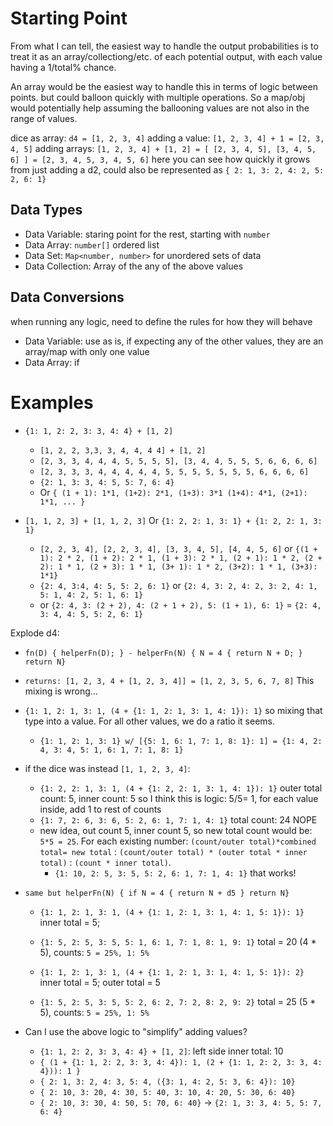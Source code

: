 # Starting Point

From what I can tell, the easiest way to handle the output probabilities is to treat it as an array/collectiong/etc. of each potential output, with each value having a 1/total% chance.

An array would be the easiest way to handle this in terms of logic between points. but could balloon quickly with multiple operations. So a map/obj would potentially help assuming the ballooning values are not also in the range of values.

dice as array: `d4 = [1, 2, 3, 4]`
adding a value: `[1, 2, 3, 4] + 1 = [2, 3, 4, 5]`
adding arrays: `[1, 2, 3, 4] + [1, 2] = [ [2, 3, 4, 5], [3, 4, 5, 6] ] = [2, 3, 4, 5, 3, 4, 5, 6]` here you can see how quickly it grows from just adding a d2, could also be represented as `{ 2: 1, 3: 2, 4: 2, 5: 2, 6: 1}`

## Data Types

- Data Variable: staring point for the rest, starting with `number`
- Data Array: `number[]` ordered list
- Data Set: `Map<number, number>` for unordered sets of data
- Data Collection: Array of the any of the above values

## Data Conversions

when running any logic, need to define the rules for how they will behave

- Data Variable: use as is, if expecting any of the other values, they are an array/map with only one value
- Data Array: if

# Examples

- `{1: 1, 2: 2, 3: 3, 4: 4} + [1, 2]`

  - `[1, 2, 2, 3,3, 3, 4, 4, 4 4] + [1, 2]`
  - `[2, 3, 3, 4, 4, 4, 5, 5, 5, 5], [3, 4, 4, 5, 5, 5, 6, 6, 6, 6]`
  - `[2, 3, 3, 3, 4, 4, 4, 4, 4, 5, 5, 5, 5, 5, 5, 5, 6, 6, 6, 6]`
  - `{2: 1, 3: 3, 4: 5, 5: 7, 6: 4}`
  - Or `{ (1 + 1): 1*1, (1+2): 2*1, (1+3): 3*1 (1+4): 4*1, (2+1): 1*1, ... }`

- `[1, 1, 2, 3] + [1, 1, 2, 3]` Or `{1: 2, 2: 1, 3: 1} + {1: 2, 2: 1, 3: 1}`
  - `[2, 2, 3, 4], [2, 2, 3, 4], [3, 3, 4, 5], [4, 4, 5, 6]` or `{(1 + 1): 2 * 2, (1 + 2): 2 * 1, (1 + 3): 2 * 1, (2 + 1): 1 * 2, (2 + 2): 1 * 1, (2 + 3): 1 * 1, (3+ 1): 1 * 2, (3+2): 1 * 1, (3+3): 1*1}`
  - `{2: 4, 3:4, 4: 5, 5: 2, 6: 1}` or `{2: 4, 3: 2, 4: 2, 3: 2, 4: 1, 5: 1, 4: 2, 5: 1, 6: 1}`
  - or `{2: 4, 3: (2 + 2), 4: (2 + 1 + 2), 5: (1 + 1), 6: 1}` = `{2: 4, 3: 4, 4: 5, 5: 2, 6: 1}`

Explode d4:

- `fn(D) { helperFn(D); } - helperFn(N) { N = 4 { return N + D; } return N}`
- `returns: [1, 2, 3, 4 + [1, 2, 3, 4]] = [1, 2, 3, 5, 6, 7, 8]` This mixing is wrong...
- `{1: 1, 2: 1, 3: 1, (4 + {1: 1, 2: 1, 3: 1, 4: 1}): 1}` so mixing that type into a value. For all other values, we do a ratio it seems.
  - `{1: 1, 2: 1, 3: 1} w/ [{5: 1, 6: 1, 7: 1, 8: 1}: 1] = {1: 4, 2: 4, 3: 4, 5: 1, 6: 1, 7: 1, 8: 1}`
- if the dice was instead `[1, 1, 2, 3, 4]`:

  - `{1: 2, 2: 1, 3: 1, (4 + {1: 2, 2: 1, 3: 1, 4: 1}): 1}` outer total count: 5, inner count: 5 so I think this is logic: 5/5= 1, for each value inside, add 1 to rest of counts
  - `{1: 7, 2: 6, 3: 6, 5: 2, 6: 1, 7: 1, 4: 1}` total count: 24 NOPE
  - new idea, out count 5, inner count 5, so new total count would be: `5*5 = 25`. For each existing number: `(count/outer total)*combined total= new total` : `(count/outer total) * (outer total * inner total)` : `(count * inner total)`.
    - `{1: 10, 2: 5, 3: 5, 5: 2, 6: 1, 7: 1, 4: 1}` that works!

- `same but helperFn(N) { if N = 4 { return N + d5 } return N}`

  - `{1: 1, 2: 1, 3: 1, (4 + {1: 1, 2: 1, 3: 1, 4: 1, 5: 1}): 1}` inner total = 5;
  - `{1: 5, 2: 5, 3: 5, 5: 1, 6: 1, 7: 1, 8: 1, 9: 1}` total = 20 (4 \* 5), counts: `5 = 25%, 1: 5%`

  - `{1: 1, 2: 1, 3: 1, (4 + {1: 1, 2: 1, 3: 1, 4: 1, 5: 1}): 2}` inner total = 5; outer total = 5
  - `{1: 5, 2: 5, 3: 5, 5: 2, 6: 2, 7: 2, 8: 2, 9: 2}` total = 25 (5 \* 5), counts: `5 = 25%, 1: 5%`

- Can I use the above logic to "simplify" adding values?
  - `{1: 1, 2: 2, 3: 3, 4: 4} + [1, 2]`: left side inner total: 10
  - `{ (1 + {1: 1, 2: 2, 3: 3, 4: 4}): 1, (2 + {1: 1, 2: 2, 3: 3, 4: 4})): 1 }`
  - `{ 2: 1, 3: 2, 4: 3, 5: 4, ({3: 1, 4: 2, 5: 3, 6: 4}): 10}`
  - `{ 2: 10, 3: 20, 4: 30, 5: 40, 3: 10, 4: 20, 5: 30, 6: 40}`
  - `{ 2: 10, 3: 30, 4: 50, 5: 70, 6: 40}` -> `{2: 1, 3: 3, 4: 5, 5: 7, 6: 4}`
